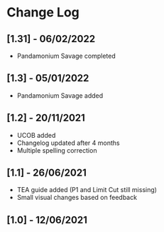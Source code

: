 # Change Log

## [1.31] - 06/02/2022
  + Pandamonium Savage completed

## [1.3] - 05/01/2022
  + Pandamonium Savage added

## [1.2] - 20/11/2021
  + UCOB added
  + Changelog updated after 4 months
  + Multiple spelling correction

## [1.1] - 26/06/2021
  + TEA guide added (P1 and Limit Cut still missing)
  + Small visual changes based on feedback

## [1.0] - 12/06/2021
